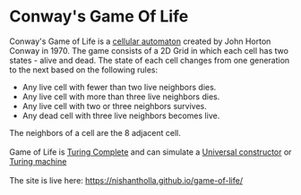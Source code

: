 # Conway's Game Of Life

Conway's Game of Life is a <a href="https://en.wikipedia.org/wiki/Cellular_automaton" target="_blank">cellular automaton</a> created by John Horton Conway in 1970. The game
consists of a 2D Grid in which each cell has two states - alive and dead. The state of each cell changes
from one generation to the next based on the following rules:

- Any live cell with fewer than two live neighbors dies.
- Any live cell with more than three live neighbors dies.
- Any live cell with two or three neighbors survives.
- Any dead cell with three live neighbors becomes live.

The neighbors of a cell are the 8 adjacent cell.
<br />
<br />
Game of Life is <a href="https://en.wikipedia.org/wiki/Turing_completeness" target="_blank">Turing Complete</a> and
can simulate a <a href="https://en.wikipedia.org/wiki/Von_Neumann_universal_constructor" target="_blank">Universal constructor</a> or
<a href="https://en.wikipedia.org/wiki/Turing_machine" target="_blank">Turing machine</a>
<br />
<br />
The site is live here: <a href="https://nishantholla.github.io/game-of-life/" target="_blank">https://nishantholla.github.io/game-of-life/</a>
